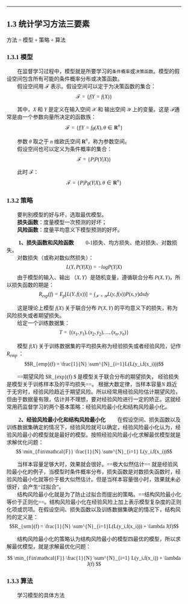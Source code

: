 <div style="padding:20px; font-family:微软雅黑">

<hr>

## 1.3 统计学习方法三要素 
方法 = 模型 + 策略 + 算法

### 1.3.1 模型  
&emsp;&emsp;在监督学习过程中，模型就是所要学习的`条件概率`或`决策函数`。模型的假设空间包含所有可能的条件概率分布或决策函数。  
&emsp;&emsp;假设空间用 $\mathcal{F}$ 表示。假设空间可以定于为决策函数的集合：
$$ \mathcal{F} = \{f|Y=f(X)\}$$

&emsp;&emsp;其中，$X$ 和 $Y$ 是定义在输入空间 $\mathcal{X}$ 和 输出空间 $\mathcal{Y}$ 上的变量。这是 $\mathcal{F}$通常是由一个参数向量所决定的函数族：
$$ \mathcal{F} = \{f|Y=f_{\theta}(X), \theta \in \mathbf{R}^{n}\}$$

&emsp;&emsp;参数 $\theta$ 取之于 $n$ 维欧氏空间 $\mathbf{R}^{n}$，称为参数空间。  
&emsp;&emsp;假设空间也可以定义为条件概率的集合：  
$$ \mathcal{F} = \{P|P(Y|X)\}$$

&emsp;&emsp;此时 $\mathcal{F}$：
$$ \mathcal{F} = \{P|P_{\theta}(Y|X),\theta \in \mathbf{R}^{n} \}$$

### 1.3.2 策略
&emsp;&emsp;要判别模型的好与坏，选取最优模型。  
&emsp;&emsp;**损失函数**：度量模型一次预测的好坏；  
&emsp;&emsp;**风险函数**：度量平均意义下模型预测的好坏。  

&emsp;&emsp; **1、损失函数和风险函数** 
&emsp;&emsp;0-1损失、均方损失、绝对损失、对数损失。  
&emsp;&emsp;对数损失（或称对数似然损失）：
$$ L(Y,P(Y|X)) = -logP(Y|X)$$
&emsp;&emsp;由于模型的输入、输出 （$X,Y$）是随机变量，遵循联合分布 $P(X,Y)$，所以损失函数的期是：
$$ R_{exp}(f) = E_{p}[L(Y,f(x))] = \int_{\mathcal{X} \times \mathcal{Y}}L(y,f(x))P(x,y)dxdy$$

&emsp;&emsp;这是理论上模型 $f(X)$ 关于联合分布 $P(X,Y)$ 的平均意义下的损失，称为风险损失或者期望损失。  
&emsp;&emsp;给定一个训练数据集：
$$ T=\{(x_1,y_1),(x_2,y_2),...,(x_n,y_n)\}$$

&emsp;&emsp;模型 $f(X)$ 关于训练数据集的平均损失称为经验损失或者经验风险，记作 $R_{emp}$ ：
$$R_{emp}(f) = \frac{1}{N} \sum^{N}_{i=1}L(L(y_i,f(x_i)))$$

&emsp;&emsp;==期望风险 $R_{exp}(f) $ 是模型关于联合分布的期望损失， 经验损失是模型关于训练样本及的平均损失==。 根据大数定律，当样本容量$N$ 趋近于无穷时，经验风险趋近于期望风险。所以经常用经验风险估计期望风险，但由于数据量有限，估计并不理想，要对经验风险进行一定的矫正。这就经常用药监督学习的两个基本策略：经验风险最小化和结构风险最小化。  

&emsp;&emsp; **2、经验风险最小化和结构风险最小化**
&emsp;&emsp;在假设空间、损失函数以及训练数据集确定的情况下，经验风险就可以确定，经验风险最小化认为，经验风险最小的模型就是最好的模型。按照经验风险最小化求解最优模型就是求解优化问题：
$$ \min_{f\in\mathcal{F}} \frac{1}{N} \sum^{N}_{i=1} L(y_i,f(x_i))$$

&emsp;&emsp;当样本容量足够大时，效果就会很好。==极大似然估计== 就是经验风险最小化的例子，当模型时条件概率分布，损失函数是对数损失函数时，经验风险最小化就等价于极大似然估计。但是当样本容量很小时，效果就未必很好，会产生“过拟合”。  
&emsp;&emsp;结构风险最小化就是为了防止过拟合而提出的策略。==结构风险最小化等价于正则化==。结构风险最小化在经验风险上加上表示模型复杂度的正则化项或罚项。在假设空间、损失函数以及训练数据集确定的情况下，结构风险的定义是：
$$R_{srm}(f) = \frac{1}{N} \sum^{N}_{i=1}L(L(y_i,f(x_i))) + \lambda J(f)$$

&emsp;&emsp;结构风险最小化的策略认为结构风险最小的模型四最优的模型，所以求解最优模型，就是求解最优化问题：
  
$$ \min_{f\in\mathcal{F}} \frac{1}{N} \sum^{N}_{i=1} L(y_i,f(x_i)) + \lambda J(f) $$

### 1.3.3 算法
&emsp;&emsp;学习模型的具体方法
&emsp;&emsp;
&emsp;&emsp;
&emsp;&emsp;
&emsp;&emsp;
&emsp;&emsp;
&emsp;&emsp;

